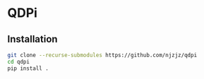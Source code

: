 # QDPi

## Installation

```sh
git clone --recurse-submodules https://github.com/njzjz/qdpi
cd qdpi
pip install .
```
